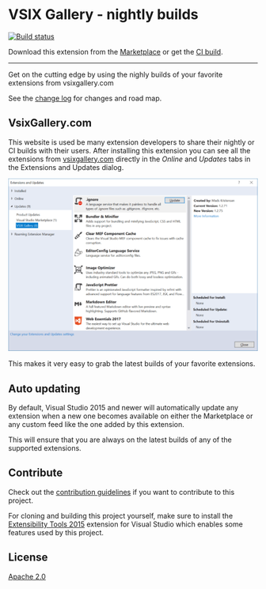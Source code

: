 # VSIX Gallery - nightly builds

[![Build status](https://ci.appveyor.com/api/projects/status/kstp8smh28emp9ns?svg=true)](https://ci.appveyor.com/project/madskristensen/vsixgalleryextension)

Download this extension from the [Marketplace](https://marketplace.visualstudio.com/items?itemName=MadsKristensen.VSIXGallery-nightlybuilds)
or get the [CI build](http://vsixgallery.com/extension/32b51a45-f958-4a80-8575-2c9906e45057/).

---------------------------------------

Get on the cutting edge by using the nighly builds of your favorite extensions from vsixgallery.com

See the [change log](CHANGELOG.md) for changes and road map.

## VsixGallery.com
This website is used be many extension developers to share their nightly or CI builds with their users. After installing this extension you can see all the extensions from [vsixgallery.com](http://vsixgallery.com) directly in the *Online* and *Updates* tabs in the Extensions and Updates dialog.
  
![Extensions Dialog](art/extensions-dialog.png)

This makes it very easy to grab the latest builds of your favorite extensions.

## Auto updating
By default, Visual Studio 2015 and newer will automatically update any extension when a new one becomes available on either the Marketplace or any custom feed like the one added by this extension. 

This will ensure that you are always on the latest builds of any of the supported extensions.

## Contribute
Check out the [contribution guidelines](.github/CONTRIBUTING.md)
if you want to contribute to this project.

For cloning and building this project yourself, make sure
to install the
[Extensibility Tools 2015](https://visualstudiogallery.msdn.microsoft.com/ab39a092-1343-46e2-b0f1-6a3f91155aa6)
extension for Visual Studio which enables some features
used by this project.

## License
[Apache 2.0](LICENSE)